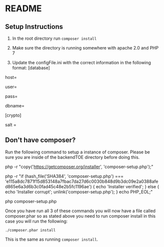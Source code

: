 # README

## Setup Instructions

1. In the root directory run `composer install`

2. Make sure the directory is running somewhere with apache 2.0 and PHP 7

3. Update the configFile.ini with the correct information in the following format:
[database]

host=

user=

pass=

dbname=


[crypto]

salt = 


## Don't have composer?

Run the following command to setup a instance of composer. Please be sure you are inside of the backendTOE directory before doing this.

php -r "copy('https://getcomposer.org/installer', 'composer-setup.php');"

php -r "if (hash_file('SHA384', 'composer-setup.php') === 'e115a8dc7871f15d853148a7fbac7da27d6c0030b848d9b3dc09e2a0388afed865e6a3d6b3c0fad45c48e2b5fc1196ae') { echo 'Installer verified'; } else { echo 'Installer corrupt'; unlink('composer-setup.php'); } echo PHP_EOL;"

php composer-setup.php

Once you have run all 3 of these commands you will now have a file called composer.phar so as stated above you need to run composer install in this case you will run the following:

`./composer.phar install`

This is the same as running `composer install`.
